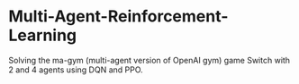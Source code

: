 # Multi-Agent-Reinforcement-Learning
Solving the ma-gym (multi-agent version of OpenAI gym) game Switch with 2 and 4 agents using DQN and PPO.
